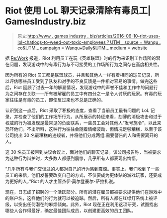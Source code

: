 # Riot 使用 LoL 聊天记录清除有毒员工| GamesIndustry.biz

> 原文:[http://www . games industry . biz/articles/2016-06-10-riot-uses-lol-chatlogs-to-weed-out-toxic-employees？UTM _ source = Wanqu . co&UTM _ campaign = Wanqu+Daily&UTM _ medium = website](http://www.gamesindustry.biz/articles/2016-06-10-riot-uses-lol-chatlogs-to-weed-out-toxic-employees?utm_source=wanqu.co&utm_campaign=Wanqu+Daily&utm_medium=website)



据 [Re:Work](https://rework.withgoogle.com/case-studies/riot-games-assessing-toxicity/#challenge) 报道，Riot 利用员工在玩《英雄联盟》时的行为来识别工作场所的潜在问题，发现游戏中的有毒行为与不可接受的工作场所行为之间存在高度相关性。

因为所有的 Riot 员工都是联盟球员，并且和其他人一样有着相同的球员记录，所以评估哪些员工受到了队友和对手的不良反馈是一件相对容易的事情。做完这些后，Riot 回顾了过去一年的解雇情况，发现游戏中的声誉不佳和工作中的问题行为之间存在关联——所有被解雇的员工中有四分之一是令人讨厌的玩家。有毒的玩家往往是有毒的员工，即使反过来也不总是正确的。

认识到这一点后，Riot 采取了积极的态度，查看了当前员工最有问题的 LoL 记录，并检查了他们的工作场所行为。从所展示的特征来看，刻薄的消极攻击和过于权威的行为被发现是最常见的负面联系，一些员工会对其他人“发号施令”，以此来恐吓他们。不出所料，这种行为往往会随着情绪波动，但情况足够糟糕，以至于该公司挑出 30 名最糟糕的违规者，并将他们分成两组:需要警告的人和需要离开的人。

这 30 名员工被带到决议会议上，面对他们的聊天记录。该公司报告称，当被要求为这种行为辩护时，大多数人都感到震惊，几乎所有人都表现出悔悟。

“几乎所有与我们交谈过的人都对自己的行为感到震惊。事实上，我们收到了一些员工的来信，他们发誓要改变自己的方式，不仅要成为更体贴的游戏玩家，还要成为更好的人，”Riot 的人才主管杰伊·莫尔登豪尔-萨拉扎说。

现在，日志成了招聘的一个活跃部分。所有的潜在雇员都被要求提供他们在游戏中的账户名，这样他们的行为就可以被追踪。然后，所有人都在红绿灯系统上被评级，以突出任何潜在的麻烦倾向。此外，Riot 现在正在利用这项研究，试图找出哪些人合作得最好，确定最佳团队成员，以创建更高效的员工团队。

